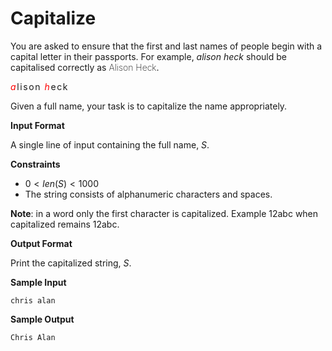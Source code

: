 # Capitalize

You are asked to ensure that the first and last names of people begin with a capital letter in their passports. For example, *alison heck* should be capitalised correctly as <span style="font-weight: 200">Alison Heck</span>.

<span style="letter-spacing: .1rem">
    <i style="color: red">a</i>lison <i style="color: red">h</i>eck
</span>

Given a full name, your task is to capitalize the name appropriately.

**Input Format**

A single line of input containing the full name, $S$.

**Constraints**
- $0 < len(S) < 1000$
- The string consists of alphanumeric characters and spaces.

**Note**: in a word only the first character is capitalized. Example 12abc when capitalized remains 12abc.

**Output Format**

Print the capitalized string, $S$.

**Sample Input**
```
chris alan
```

**Sample Output**
```
Chris Alan
```